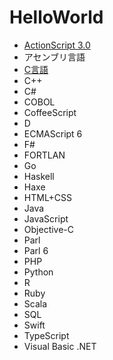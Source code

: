 # HelloWorld

* [ActionScript 3.0](https://github.com/TakashiNishimura/HelloWorld/tree/master/ActionScript/README.md)
* アセンブリ言語
* [C言語](https://github.com/TakashiNishimura/HelloWorld/blob/master/C/README.md)
* C++
* C#
* COBOL
* CoffeeScript
* D
* ECMAScript 6
* F#
* FORTLAN
* Go
* Haskell
* Haxe
* HTML+CSS
* Java
* JavaScript
* Objective-C
* Parl
* Parl 6
* PHP
* Python
* R
* Ruby
* Scala
* SQL
* Swift
* TypeScript
* Visual Basic .NET

